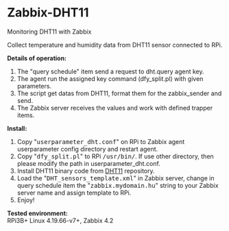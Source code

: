 # Zabbix-DHT11
Monitoring DHT11 with Zabbix

Collect temperature and humidity data from DHT11 sensor connected to RPi.

<b>Details of operation:</b>
1. The "query schedule" item send a request to dht.query agent key.
2. The agent run the assigned key command (dfy_split.pl) with given parameters.
3. The script get datas from DHT11, format them for the zabbix_sender and send.
4. The Zabbix server receives the values and work with defined trapper items.

<b>Install:</b>
1. Copy "<tt>userparameter_dht.conf</tt>" on RPi to Zabbix agent userparameter config directory and restart agent.
2. Copy "<tt>dfy_split.pl</tt>" to RPi <tt>/usr/bin/</tt>. If use other directory, then please modify the path in userparameter_dht.conf.
3. Install DHT11 binary code from <a href=https://github.com/Doffy1/DHT11>DHT11<a> repository. 
4. Load the "<tt>DHT_sensors_template.xml</tt>" in Zabbix server, change in query schedule item the "<tt>zabbix.mydomain.hu</tt>"
string to your Zabbix server name and assign template to RPi.
5. Enjoy!

<b>Tested environment:</b><br>
RPi3B+ Linux 4.19.66-v7+, Zabbix 4.2
